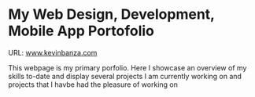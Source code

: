 # My Web Design, Development, Mobile App Portofolio 

URL: www.kevinbanza.com 

This webpage is my primary porfolio. Here I showcase an overview of my skills to-date and display several projects I am 
currently working on and projects that I havbe had the pleasure of working on

